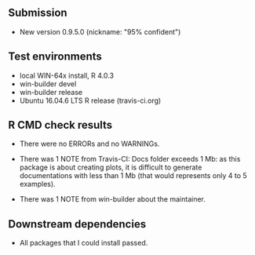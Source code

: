 ## Submission
* New version 0.9.5.0 (nickname: "95% confident")

## Test environments
* local WIN-64x install, R 4.0.3
* win-builder devel 
* win-builder release
* Ubuntu 16.04.6 LTS R release (travis-ci.org)

## R CMD check results

* There were no ERRORs and no WARNINGs.

* There was 1 NOTE from Travis-CI: Docs folder exceeds 1 Mb: as this package
is about creating plots, it is difficult to generate documentations
with less than 1 Mb (that would represents only 4 to 5 examples). 

* There was 1 NOTE from win-builder about the maintainer.

## Downstream dependencies

* All packages that I could install passed.

